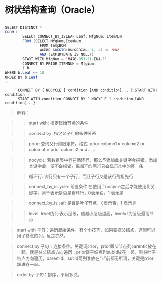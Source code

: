 # 树状结构查询（Oracle）


```java

SELECT DISTINCT * 
FROM (
        SELECT CONNECT_BY_ISLEAF Leaf, MfgNum, ItemNum  
        FROM (SELECT MfgNum,ItemNum 
                FROM TempBOM 
                WHERE SUBSTR(RUNSERIAL, 1, 2) <> 'ML' 
                AND (EXPIRYDATE IS NULL)) 
        START WITH MfgNum = 'M470-053-01-EUA-5'  
        CONNECT BY PRIOR ITEMNUM = MfgNum
        ) b 
WHERE b.Leaf <= 10 
ORDER BY b.Leaf
;
```

        { CONNECT BY [ NOCYCLE ] condition [AND condition]... [ START WITH condition ]
        | START WITH condition CONNECT BY [ NOCYCLE ] condition [AND condition]...}

> 解释：

>> start with: 指定起始节点的条件

>> connect by: 指定父子行的条件关系

>> prior: 查询父行的限定符，格式: prior column1 = column2 or column1 = prior column2 and ... ，

>> nocycle: 若数据表中存在循环行，那么不添加此关键字会报错，添加关键字后，便不会报错，但循环的两行只会显示其中的第一条

>> 循环行: 该行只有一个子行，而且子行又是该行的祖先行

>> connect_by_iscycle: 前置条件:在使用了nocycle之后才能使用此关键字，用于表示是否是循环行，0表示否，1 表示是

>> connect_by_isleaf: 是否是叶子节点，0表示否，1 表示是

>> level: level伪列,表示层级，值越小层级越高，level=1为层级最高节点

> start with 子句：遍历起始条件，有个小技巧，如果要查父结点，这里可以用子结点的列，反之亦然。

> connect by 子句：连接条件。关键词prior，prior跟父节点列parentid放在一起，就是往父结点方向遍历；prior跟子结点列subid放在一起，则往叶子结点方向遍历，parentid、subid两列谁放在“=”前都无所谓，关键是prior跟谁在一起。

> order by 子句：排序，不用多说。
